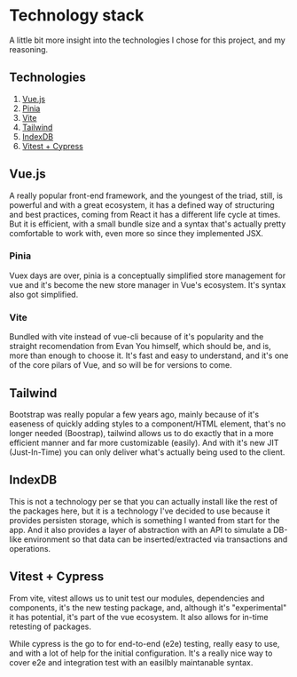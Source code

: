 # Technology stack #

A little bit more insight into the technologies I chose for this project, and my reasoning.

## Technologies

1. [Vue.js](#vuejs)
1. [Pinia](#pinia)
1. [Vite](#vite)
1. [Tailwind](#tailwind)
1. [IndexDB](#indexdb)
1. [Vitest + Cypress](#vitest--cypress)

## Vue.js

A really popular front-end framework, and the youngest of the triad, still, is powerful and with a great ecosystem, it has a defined way of structuring and best practices, coming from React it has a different life cycle at times. But it is efficient, with a small bundle size and a syntax that's actually pretty comfortable to work with, even more so since they implemented JSX.

### Pinia

Vuex days are over, pinia is a conceptually simplified store management for vue and it's become the new store manager in Vue's ecosystem. It's syntax also got simplified.

### Vite

Bundled with vite instead of vue-cli because of it's popularity and the straight recomendation from Evan You himself, which should be, and is, more than enough to choose it. It's fast and easy to understand, and it's one of the core pilars of Vue, and so will be for versions to come.

## Tailwind

Bootstrap was really popular a few years ago, mainly because of it's easeness of quickly adding styles to a component/HTML element, that's no longer needed (Boostrap), tailwind allows us to do exactly that in a more efficient manner and far more customizable (easily). And with it's new JIT (Just-In-Time) you can only deliver what's actually being used to the client.

## IndexDB

This is not a technology per se that you can actually install like the rest of the packages here, but it is a technology I've decided to use because it provides persisten storage, which is something I wanted from start for the app. And it also provides a layer of abstraction with an API to simulate a DB-like environment so that data can be inserted/extracted via transactions and operations.

## Vitest + Cypress

From vite, vitest allows us to unit test our modules, dependencies and components, it's the new testing package, and, although it's "experimental" it has potential, it's part of the vue ecosystem. It also allows for in-time retesting of packages.

While cypress is the go to for end-to-end (e2e) testing, really easy to use, and with a lot of help for the initial configuration. It's a really nice way to cover e2e and integration test with an easilbly maintanable syntax.